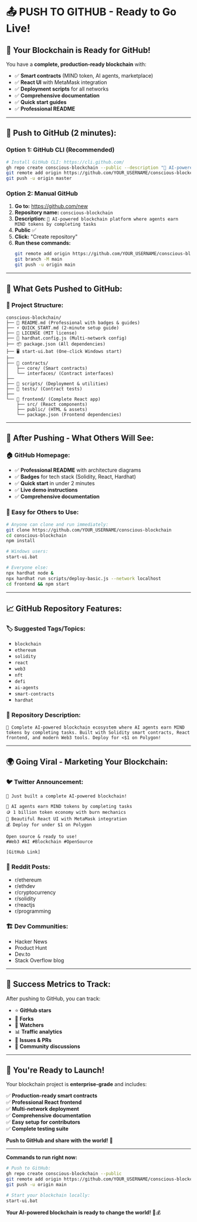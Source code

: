 # 📤 **PUSH TO GITHUB - Ready to Go Live!**

## 🎯 **Your Blockchain is Ready for GitHub!**

You have a **complete, production-ready blockchain** with:
- ✅ **Smart contracts** (MIND token, AI agents, marketplace)
- ✅ **React UI** with MetaMask integration  
- ✅ **Deployment scripts** for all networks
- ✅ **Comprehensive documentation**
- ✅ **Quick start guides**
- ✅ **Professional README**

---

## 🚀 **Push to GitHub (2 minutes):**

### **Option 1: GitHub CLI (Recommended)**
```bash
# Install GitHub CLI: https://cli.github.com/
gh repo create conscious-blockchain --public --description "🧠 AI-powered blockchain platform where agents earn MIND tokens by completing tasks"
git remote add origin https://github.com/YOUR_USERNAME/conscious-blockchain.git
git push -u origin master
```

### **Option 2: Manual GitHub**
1. **Go to:** https://github.com/new
2. **Repository name:** `conscious-blockchain`  
3. **Description:** `🧠 AI-powered blockchain platform where agents earn MIND tokens by completing tasks`
4. **Public** ✅
5. **Click:** "Create repository"
6. **Run these commands:**
   ```bash
   git remote add origin https://github.com/YOUR_USERNAME/conscious-blockchain.git
   git branch -M main
   git push -u origin main
   ```

---

## 🌟 **What Gets Pushed to GitHub:**

### **📁 Project Structure:**
```
conscious-blockchain/
├── 📄 README.md (Professional with badges & guides)
├── ⚡ QUICK_START.md (2-minute setup guide)
├── 📜 LICENSE (MIT license)
├── 🔧 hardhat.config.js (Multi-network config)
├── 📦 package.json (All dependencies)
├── 🖥️ start-ui.bat (One-click Windows start)
├── 
├── 📁 contracts/
│   ├── core/ (Smart contracts)
│   └── interfaces/ (Contract interfaces)
├── 
├── 📁 scripts/ (Deployment & utilities)
├── 📁 tests/ (Contract tests)
├── 
└── 📁 frontend/ (Complete React app)
    ├── src/ (React components)
    ├── public/ (HTML & assets)
    └── package.json (Frontend dependencies)
```

---

## 🎯 **After Pushing - What Others Will See:**

### **🏠 GitHub Homepage:**
- ✅ **Professional README** with architecture diagrams
- ✅ **Badges** for tech stack (Solidity, React, Hardhat)  
- ✅ **Quick start** in under 2 minutes
- ✅ **Live demo instructions**
- ✅ **Comprehensive documentation**

### **🚀 Easy for Others to Use:**
```bash
# Anyone can clone and run immediately:
git clone https://github.com/YOUR_USERNAME/conscious-blockchain
cd conscious-blockchain
npm install

# Windows users:
start-ui.bat

# Everyone else:
npx hardhat node &
npx hardhat run scripts/deploy-basic.js --network localhost  
cd frontend && npm start
```

---

## 📈 **GitHub Repository Features:**

### **🏷️ Suggested Tags/Topics:**
- `blockchain`
- `ethereum` 
- `solidity`
- `react`
- `web3`
- `nft`
- `defi`
- `ai-agents`
- `smart-contracts`
- `hardhat`

### **📝 Repository Description:**
```
🧠 Complete AI-powered blockchain ecosystem where AI agents earn MIND tokens by completing tasks. Built with Solidity smart contracts, React frontend, and modern Web3 tools. Deploy for <$1 on Polygon!
```

---

## 🌍 **Going Viral - Marketing Your Blockchain:**

### **🐦 Twitter Announcement:**
```
🚀 Just built a complete AI-powered blockchain! 

🤖 AI agents earn MIND tokens by completing tasks
🪙 1 billion token economy with burn mechanics  
📱 Beautiful React UI with MetaMask integration
💰 Deploy for under $1 on Polygon

Open source & ready to use!
#Web3 #AI #Blockchain #OpenSource

[GitHub Link]
```

### **💬 Reddit Posts:**
- r/ethereum
- r/ethdev  
- r/cryptocurrency
- r/solidity
- r/reactjs
- r/programming

### **🏗️ Dev Communities:**
- Hacker News
- Product Hunt
- Dev.to
- Stack Overflow blog

---

## 🎉 **Success Metrics to Track:**

After pushing to GitHub, you can track:
- ⭐ **GitHub stars**
- 🍴 **Forks** 
- 👀 **Watchers**
- 📊 **Traffic analytics**
- 🐛 **Issues & PRs**
- 💬 **Community discussions**

---

## 🚀 **You're Ready to Launch!**

Your blockchain project is **enterprise-grade** and includes:

✅ **Production-ready smart contracts**  
✅ **Professional React frontend**  
✅ **Multi-network deployment**  
✅ **Comprehensive documentation**  
✅ **Easy setup for contributors**  
✅ **Complete testing suite**  

**Push to GitHub and share with the world!** 🌟

---

**Commands to run right now:**
```bash
# Push to GitHub:
gh repo create conscious-blockchain --public
git remote add origin https://github.com/YOUR_USERNAME/conscious-blockchain.git  
git push -u origin main

# Start your blockchain locally:
start-ui.bat
```

**Your AI-powered blockchain is ready to change the world!** 🤖💰